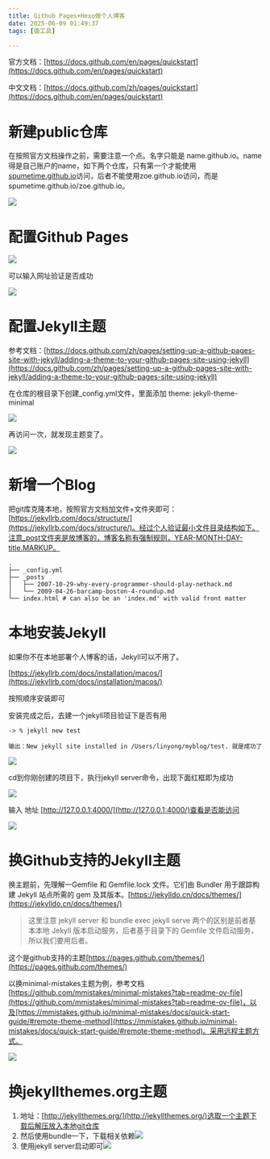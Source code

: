 ```yaml
---
title: Github Pages+Hexo做个人博客
date: 2025-06-09 01:49:37
tags: [猿工具]

---
```


官方文档：[https://docs.github.com/en/pages/quickstart](https://docs.github.com/en/pages/quickstart)

中文文档：[https://docs.github.com/zh/pages/quickstart](https://docs.github.com/en/pages/quickstart)

<h1 id="wrbQf">新建public仓库</h1>

在按照官方文档操作之前，需要注意一个点。名字只能是 name.github.io。name得是自己账户的name，如下两个仓库，只有第一个才能使用[spumetime.github.io](https://spumetime.github.io/)访问，后者不能使用zoe.github.io访问，而是spumetime.github.io/zoe.github.io。

![](https://cdn.nlark.com/yuque/0/2025/png/35639562/1749360496115-0ea7900a-4970-4eaa-9d3c-9fc0f664e195.png)

<h1 id="r1WM0">配置Github Pages</h1>

![](https://cdn.nlark.com/yuque/0/2025/png/35639562/1749361066195-ed017349-0b28-4a4f-a0d4-eb65427d31e3.png)

可以输入网址验证是否成功

![](https://cdn.nlark.com/yuque/0/2025/png/35639562/1749362165509-40a6c726-6fca-47a1-81f2-4c73690712f3.png)

<h1 id="k12ZT">配置Jekyll主题</h1>

参考文档：[https://docs.github.com/zh/pages/setting-up-a-github-pages-site-with-jekyll/adding-a-theme-to-your-github-pages-site-using-jekyll](https://docs.github.com/zh/pages/setting-up-a-github-pages-site-with-jekyll/adding-a-theme-to-your-github-pages-site-using-jekyll)

在仓库的根目录下创建_config.yml文件，里面添加  theme: jekyll-theme-minimal 

![](https://cdn.nlark.com/yuque/0/2025/png/35639562/1749362292690-16e9c377-81d8-4a19-ab09-00501ba39546.png)

再访问一次，就发现主题变了。

![](https://cdn.nlark.com/yuque/0/2025/png/35639562/1749362009060-333752d1-31ae-417c-8ee7-6bf527ba027a.png)

<h1 id="UsBpV">新增一个Blog</h1>

把git库克隆本地，按照官方文档加文件+文件夹即可：[https://jekyllrb.com/docs/structure/](https://jekyllrb.com/docs/structure/)。经过个人验证最小文件目录结构如下。注意_post文件夹是放博客的，博客名称有强制规则，YEAR-MONTH-DAY-title.MARKUP。

```shell
.
├── _config.yml
├── _posts
│   ├── 2007-10-29-why-every-programmer-should-play-nethack.md
│   └── 2009-04-26-barcamp-boston-4-roundup.md
└── index.html # can also be an 'index.md' with valid front matter

```

<h1 id="xGrcC">本地安装Jekyll</h1>

如果你不在本地部署个人博客的话，Jekyll可以不用了。

[https://jekyllrb.com/docs/installation/macos/](https://jekyllrb.com/docs/installation/macos/)

按照顺序安装即可

安装完成之后，去建一个jekyll项目验证下是否有用

```shell
-> % jekyll new test

输出：New jekyll site installed in /Users/linyong/myblog/test. 就是成功了

```

![](https://cdn.nlark.com/yuque/0/2025/png/35639562/1749367132097-56b51dae-728f-4ee7-88bc-2687a369e8cf.png)

cd到你刚创建的项目下，执行jekyll server命令，出现下面红框即为成功

![](https://cdn.nlark.com/yuque/0/2025/png/35639562/1749367392776-abc613c1-e7f1-4db2-9024-20c5b7f2f4ac.png)

输入 地址 [http://127.0.0.1:4000/](http://127.0.0.1:4000/)查看是否能访问

![](https://cdn.nlark.com/yuque/0/2025/png/35639562/1749367437298-134ecbc3-0245-4c6a-9a5e-edb57239e607.png)

<h1 id="wKRo7">换Github支持的Jekyll主题</h1>

换主题前，先理解一Gemfile 和 Gemfile.lock 文件。它们由 Bundler 用于跟踪构建 Jekyll 站点所需的 gem 及其版本。[https://jekylldo.cn/docs/themes/](https://jekylldo.cn/docs/themes/)

> 这里注意 jekyll server 和 bundle exec jekyll serve 两个的区别是前者基本本地 Jekyll 版本启动服务，后者基于目录下的 Gemfile 文件启动服务，所以我们要用后者。

这个是github支持的主题[https://pages.github.com/themes/](https://pages.github.com/themes/)

以换minimal-mistakes主题为例，参考文档 [https://github.com/mmistakes/minimal-mistakes?tab=readme-ov-file](https://github.com/mmistakes/minimal-mistakes?tab=readme-ov-file)，以及[https://mmistakes.github.io/minimal-mistakes/docs/quick-start-guide/#remote-theme-method](https://mmistakes.github.io/minimal-mistakes/docs/quick-start-guide/#remote-theme-method)。采用远程主题方式。

![](https://cdn.nlark.com/yuque/0/2025/png/35639562/1749375088228-32d225c6-52f8-4864-96b4-0506d75887d7.png)

<h1 id="Nx0fc">换jekyllthemes.org主题</h1>

1. 地址：[http://jekyllthemes.org/](http://jekyllthemes.org/)选取一个主题下载后解压放入本地git仓库
2. 然后使用bundle一下，下载相关依赖![](https://cdn.nlark.com/yuque/0/2025/png/35639562/1749382047015-d3643714-1d9f-4118-ac51-decf5edfdb1a.png)
3. 使用jekyll server启动即可![](https://cdn.nlark.com/yuque/0/2025/png/35639562/1749382082691-883e0abe-5046-4431-bbc9-de47b4c23ee9.png)
